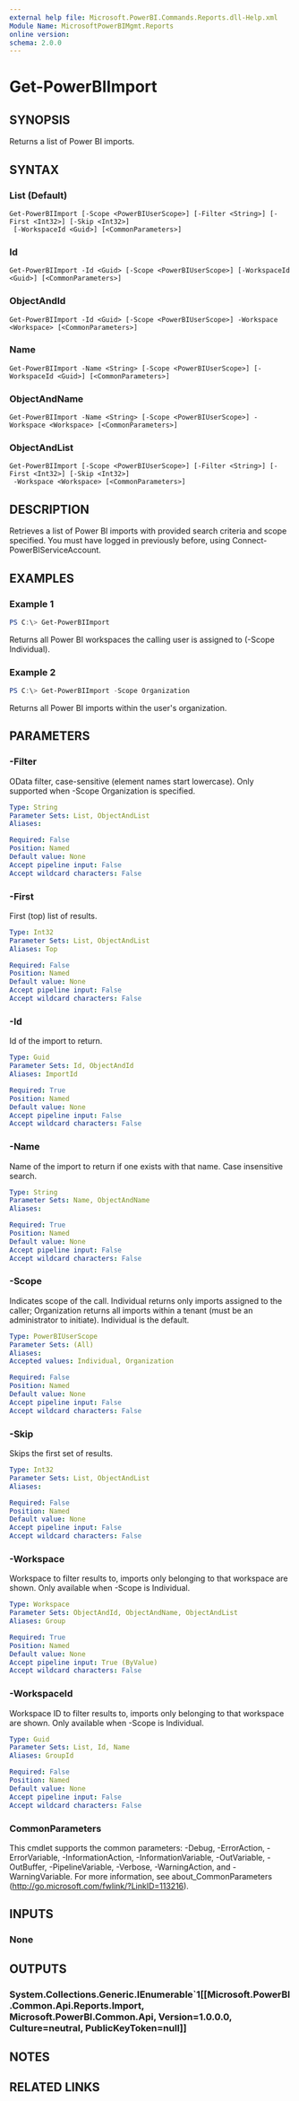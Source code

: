 ```yaml
---
external help file: Microsoft.PowerBI.Commands.Reports.dll-Help.xml
Module Name: MicrosoftPowerBIMgmt.Reports
online version:
schema: 2.0.0
---
```


# Get-PowerBIImport

## SYNOPSIS
Returns a list of Power BI imports.

## SYNTAX

### List (Default)
```
Get-PowerBIImport [-Scope <PowerBIUserScope>] [-Filter <String>] [-First <Int32>] [-Skip <Int32>]
 [-WorkspaceId <Guid>] [<CommonParameters>]
```

### Id
```
Get-PowerBIImport -Id <Guid> [-Scope <PowerBIUserScope>] [-WorkspaceId <Guid>] [<CommonParameters>]
```

### ObjectAndId
```
Get-PowerBIImport -Id <Guid> [-Scope <PowerBIUserScope>] -Workspace <Workspace> [<CommonParameters>]
```

### Name
```
Get-PowerBIImport -Name <String> [-Scope <PowerBIUserScope>] [-WorkspaceId <Guid>] [<CommonParameters>]
```

### ObjectAndName
```
Get-PowerBIImport -Name <String> [-Scope <PowerBIUserScope>] -Workspace <Workspace> [<CommonParameters>]
```

### ObjectAndList
```
Get-PowerBIImport [-Scope <PowerBIUserScope>] [-Filter <String>] [-First <Int32>] [-Skip <Int32>]
 -Workspace <Workspace> [<CommonParameters>]
```

## DESCRIPTION
Retrieves a list of Power BI imports with provided search criteria and scope specified.
You must have logged in previously before, using Connect-PowerBIServiceAccount.

## EXAMPLES

### Example 1
```powershell
PS C:\> Get-PowerBIImport
```

Returns all Power BI workspaces the calling user is assigned to (-Scope Individual).

### Example 2
```powershell
PS C:\> Get-PowerBIImport -Scope Organization
```

Returns all Power BI imports within the user's organization.

## PARAMETERS

### -Filter
OData filter, case-sensitive (element names start lowercase). Only supported when -Scope Organization is specified.

```yaml
Type: String
Parameter Sets: List, ObjectAndList
Aliases:

Required: False
Position: Named
Default value: None
Accept pipeline input: False
Accept wildcard characters: False
```

### -First
First (top) list of results.

```yaml
Type: Int32
Parameter Sets: List, ObjectAndList
Aliases: Top

Required: False
Position: Named
Default value: None
Accept pipeline input: False
Accept wildcard characters: False
```

### -Id
Id of the import to return.

```yaml
Type: Guid
Parameter Sets: Id, ObjectAndId
Aliases: ImportId

Required: True
Position: Named
Default value: None
Accept pipeline input: False
Accept wildcard characters: False
```

### -Name
Name of the import to return if one exists with that name. Case insensitive search.

```yaml
Type: String
Parameter Sets: Name, ObjectAndName
Aliases:

Required: True
Position: Named
Default value: None
Accept pipeline input: False
Accept wildcard characters: False
```

### -Scope
Indicates scope of the call. Individual returns only imports assigned to the caller; Organization returns all imports within a tenant (must be an administrator to initiate). Individual is the default.

```yaml
Type: PowerBIUserScope
Parameter Sets: (All)
Aliases:
Accepted values: Individual, Organization

Required: False
Position: Named
Default value: None
Accept pipeline input: False
Accept wildcard characters: False
```

### -Skip
Skips the first set of results.

```yaml
Type: Int32
Parameter Sets: List, ObjectAndList
Aliases:

Required: False
Position: Named
Default value: None
Accept pipeline input: False
Accept wildcard characters: False
```

### -Workspace
Workspace to filter results to, imports only belonging to that workspace are shown. Only available when -Scope is Individual.

```yaml
Type: Workspace
Parameter Sets: ObjectAndId, ObjectAndName, ObjectAndList
Aliases: Group

Required: True
Position: Named
Default value: None
Accept pipeline input: True (ByValue)
Accept wildcard characters: False
```

### -WorkspaceId
Workspace ID to filter results to, imports only belonging to that workspace are shown. Only available when -Scope is Individual.

```yaml
Type: Guid
Parameter Sets: List, Id, Name
Aliases: GroupId

Required: False
Position: Named
Default value: None
Accept pipeline input: False
Accept wildcard characters: False
```

### CommonParameters
This cmdlet supports the common parameters: -Debug, -ErrorAction, -ErrorVariable, -InformationAction, -InformationVariable, -OutVariable, -OutBuffer, -PipelineVariable, -Verbose, -WarningAction, and -WarningVariable. For more information, see about_CommonParameters (http://go.microsoft.com/fwlink/?LinkID=113216).

## INPUTS

### None

## OUTPUTS

### System.Collections.Generic.IEnumerable`1[[Microsoft.PowerBI.Common.Api.Reports.Import, Microsoft.PowerBI.Common.Api, Version=1.0.0.0, Culture=neutral, PublicKeyToken=null]]

## NOTES

## RELATED LINKS
